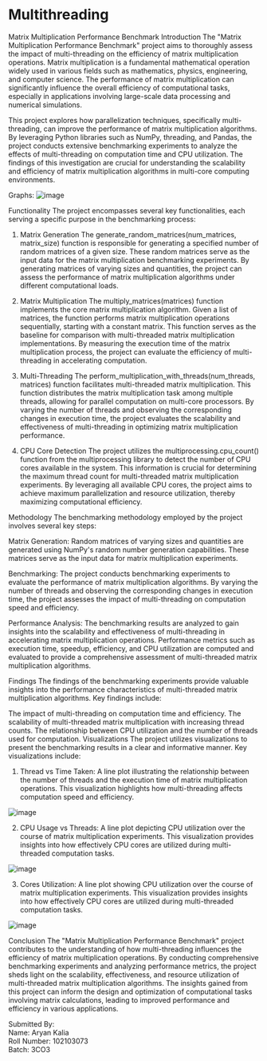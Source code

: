 # Multithreading
Matrix Multiplication Performance Benchmark
Introduction
The "Matrix Multiplication Performance Benchmark" project aims to thoroughly assess the impact of multi-threading on the efficiency of matrix multiplication operations. Matrix multiplication is a fundamental mathematical operation widely used in various fields such as mathematics, physics, engineering, and computer science. The performance of matrix multiplication can significantly influence the overall efficiency of computational tasks, especially in applications involving large-scale data processing and numerical simulations.

This project explores how parallelization techniques, specifically multi-threading, can improve the performance of matrix multiplication algorithms. By leveraging Python libraries such as NumPy, threading, and Pandas, the project conducts extensive benchmarking experiments to analyze the effects of multi-threading on computation time and CPU utilization. The findings of this investigation are crucial for understanding the scalability and efficiency of matrix multiplication algorithms in multi-core computing environments.

Graphs:
![image](https://github.com/kaliaaryan/Multithreading_102103073/assets/97851109/fce91328-ef1b-432d-9bbe-50e0bbe80962)

Functionality
The project encompasses several key functionalities, each serving a specific purpose in the benchmarking process:

1. Matrix Generation
The generate_random_matrices(num_matrices, matrix_size) function is responsible for generating a specified number of random matrices of a given size. These random matrices serve as the input data for the matrix multiplication benchmarking experiments. By generating matrices of varying sizes and quantities, the project can assess the performance of matrix multiplication algorithms under different computational loads.

2. Matrix Multiplication
The multiply_matrices(matrices) function implements the core matrix multiplication algorithm. Given a list of matrices, the function performs matrix multiplication operations sequentially, starting with a constant matrix. This function serves as the baseline for comparison with multi-threaded matrix multiplication implementations. By measuring the execution time of the matrix multiplication process, the project can evaluate the efficiency of multi-threading in accelerating computation.

3. Multi-Threading
The perform_multiplication_with_threads(num_threads, matrices) function facilitates multi-threaded matrix multiplication. This function distributes the matrix multiplication task among multiple threads, allowing for parallel computation on multi-core processors. By varying the number of threads and observing the corresponding changes in execution time, the project evaluates the scalability and effectiveness of multi-threading in optimizing matrix multiplication performance.

4. CPU Core Detection
The project utilizes the multiprocessing.cpu_count() function from the multiprocessing library to detect the number of CPU cores available in the system. This information is crucial for determining the maximum thread count for multi-threaded matrix multiplication experiments. By leveraging all available CPU cores, the project aims to achieve maximum parallelization and resource utilization, thereby maximizing computational efficiency.

Methodology
The benchmarking methodology employed by the project involves several key steps:

Matrix Generation: Random matrices of varying sizes and quantities are generated using NumPy's random number generation capabilities. These matrices serve as the input data for matrix multiplication experiments.

Benchmarking: The project conducts benchmarking experiments to evaluate the performance of matrix multiplication algorithms. By varying the number of threads and observing the corresponding changes in execution time, the project assesses the impact of multi-threading on computation speed and efficiency.

Performance Analysis: The benchmarking results are analyzed to gain insights into the scalability and effectiveness of multi-threading in accelerating matrix multiplication operations. Performance metrics such as execution time, speedup, efficiency, and CPU utilization are computed and evaluated to provide a comprehensive assessment of multi-threaded matrix multiplication algorithms.

Findings
The findings of the benchmarking experiments provide valuable insights into the performance characteristics of multi-threaded matrix multiplication algorithms. Key findings include:

The impact of multi-threading on computation time and efficiency.
The scalability of multi-threaded matrix multiplication with increasing thread counts.
The relationship between CPU utilization and the number of threads used for computation.
Visualizations
The project utilizes visualizations to present the benchmarking results in a clear and informative manner. Key visualizations include:

1. Thread vs Time Taken: A line plot illustrating the relationship between the number of threads and the execution time of matrix multiplication operations. This visualization highlights how multi-threading affects computation speed and efficiency.

![image](https://github.com/kaliaaryan/Multithreading_102103073/assets/97851109/6bfc8470-fafb-4c4e-bc5e-2bc1ebbc7693)

2. CPU Usage vs Threads: A line plot depicting CPU utilization over the course of matrix multiplication experiments. This visualization provides insights into how effectively CPU cores are utilized during multi-threaded computation tasks.

![image](https://github.com/kaliaaryan/Multithreading_102103073/assets/97851109/03032f17-cf8b-4215-9cc7-e2973b237fe2)

3. Cores Utilization: A line plot showing CPU utilization over the course of matrix multiplication experiments. This visualization provides insights into how effectively CPU cores are utilized during multi-threaded computation tasks.

![image](https://github.com/kaliaaryan/Multithreading_102103073/assets/97851109/e714ff56-17c6-4275-8231-db3c46e7b3fc)

Conclusion
The "Matrix Multiplication Performance Benchmark" project contributes to the understanding of how multi-threading influences the efficiency of matrix multiplication operations. By conducting comprehensive benchmarking experiments and analyzing performance metrics, the project sheds light on the scalability, effectiveness, and resource utilization of multi-threaded matrix multiplication algorithms. The insights gained from this project can inform the design and optimization of computational tasks involving matrix calculations, leading to improved performance and efficiency in various applications.

Submitted By:
<br>
Name: Aryan Kalia
<br>
Roll Number: 102103073
<br>
Batch: 3CO3

